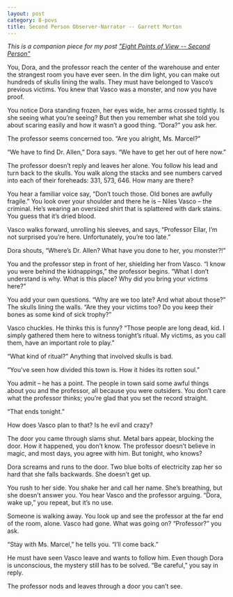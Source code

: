 ```yaml
---
layout: post
category: 8-povs
title: Second Person Observer-Narrator -- Garrett Morton
---
```


*This is a companion piece for my post ["Eight Points of View -- Second Person"](https://apprenticewordsmith.com//2018/08/22/pov-second-person/)*

You, Dora, and the professor reach the center of the warehouse and enter the strangest room you have ever seen. In the dim light, you can make out hundreds of skulls lining the walls. They must have belonged to Vasco’s previous victims. You knew that Vasco was a monster, and now you have proof.

<!--excerpt-->

You notice Dora standing frozen, her eyes wide, her arms crossed tightly. Is she seeing what you’re seeing? But then you remember what she told you about scaring easily and how it wasn’t a good thing. “Dora?” you ask her.

The professor seems concerned too. “Are you alright, Ms. Marcel?”

“We have to find Dr. Allen,” Dora says. “We have to get her out of here now.”

The professor doesn’t reply and leaves her alone. You follow his lead and turn back to the skulls. You walk along the stacks and see numbers carved into each of their foreheads: 331, 573, 646. How many are there?

You hear a familiar voice say, “Don’t touch those. Old bones are awfully fragile.” You look over your shoulder and there he is – Niles Vasco – the criminal. He’s wearing an oversized shirt that is splattered with dark stains. You guess that it’s dried blood.

Vasco walks forward, unrolling his sleeves, and says, “Professor Ellar, I’m not surprised you’re here. Unfortunately, you’re too late.”

Dora shouts, “Where’s Dr. Allen? What have you done to her, you monster?!”

You and the professor step in front of her, shielding her from Vasco. “I know you were behind the kidnappings,” the professor begins. “What I don’t understand is why. What is this place? Why did you bring your victims here?”

You add your own questions. “Why are we too late? And what about those?” The skulls lining the walls. “Are they your victims too? Do you keep their bones as some kind of sick trophy?”

Vasco chuckles. He thinks this is funny? “Those people are long dead, kid. I simply gathered them here to witness tonight’s ritual. My victims, as you call them, have an important role to play.”

“What kind of ritual?” Anything that involved skulls is bad.

“You’ve seen how divided this town is. How it hides its rotten soul.”

You admit – he has a point. The people in town said some awful things about you and the professor, all because you were outsiders. You don’t care what the professor thinks; you’re glad that you set the record straight.

“That ends tonight.”

How does Vasco plan to that? Is he evil and crazy?

The door you came through slams shut. Metal bars appear, blocking the door. How it happened, you don’t know. The professor doesn’t believe in magic, and most days, you agree with him. But tonight, who knows?

Dora screams and runs to the door. Two blue bolts of electricity zap her so hard that she falls backwards. She doesn’t get up.

You rush to her side. You shake her and call her name. She’s breathing, but she doesn’t answer you. You hear Vasco and the professor arguing. “Dora, wake up,” you repeat, but it’s no use.

Someone is walking away. You look up and see the professor at the far end of the room, alone. Vasco had gone. What was going on? “Professor?” you ask.

“Stay with Ms. Marcel,” he tells you. “I’ll come back.”

He must have seen Vasco leave and wants to follow him. Even though Dora is unconscious, the mystery still has to be solved. “Be careful,” you say in reply.

The professor nods and leaves through a door you can’t see.

